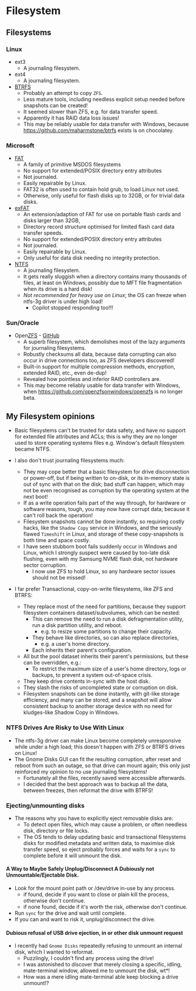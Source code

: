 # Filesystem

## Filesystems
### Linux
- ext3
    - A journaling filesystem.
- ext4
    - A journaling filesystem.
- [BTRFS](filesystem/btrfs.md)
    - Probably an attempt to copy `ZFS`.
    - Less mature tools, including needless explicit setup needed before snapshots can be created!
    - It seemed slower than ZFS, e.g. for data transfer speed.
    - Apparently it has RAID data loss issues!
    - This may be reliably usable for data transfer with Windows, because https://github.com/maharmstone/btrfs exists is on chocolatey.

### Microsoft
- [FAT](https://en.wikipedia.org/wiki/File_Allocation_Table)
  - A family of primitive MSDOS filesystems
  - No support for extended/POSIX directory entry attributes
  - Not journaled.
  - Easily repairable by Linux.
  - FAT32 is often used to contain hold grub, to load Linux not used.
  - Otherwise, only useful for flash disks up to 32GB, or for trivial data disks.
- [exFAT](https://en.wikipedia.org/wiki/ExFAT)
  - An extension/adaption of FAT for use on portable flash cards and disks larger than 32GB,
  - Directory record structure optimised for limited flash card data transfer speeds.
  - No support for extended/POSIX directory entry attributes
  - Not journaled.
  - Easily repairable by Linux.
  - Only useful for data disk needing no integrity protection.
- [NTFS](https://en.wikipedia.org/wiki/NTFS)
  - A journaling filesystem.
  - It gets really sluggish when a directory contains many thousands of files, at least on Windows, 
possibly due to MFT file fragmentation when its drive is a hard disk!
  - *Not recommended for heavy use on Linux*; the OS can freeze when ntfs-3g driver is under high load!
    - Copilot stopped responding too!!!

### Sun/Oracle
- Open[ZFS](https://openzfs.org/wiki/Main_Page) - [GitHub](https://github.com/openzfs/zfs)
  - A superb filesystem, which demolishes most of the lazy arguments for journaling filesystems.
  - Robustly checksums all data, because data corrupting can also occur in drive connections too, as ZFS developers discovered!
  - Built-in support for multiple compression methods, encryption, extended RAID, etc., even de-dup!
  - Revealed how pointless and inferior RAID controllers are.
  - This may become reliably usable for data transfer with Windows, 
    when https://github.com/openzfsonwindows/openzfs is no longer beta.


## My Filesystem opinions
- Basic filesystems can't be trusted for data safety, and have no support for extended file attributes and ACLs;
  this is why they are no longer used to store operating systems files e.g. Window's default filesystem became NTFS.

- I also don't trust journaling filesystems much:
    - They may cope better that a basic filesystem for drive disconnection or power-off, but if being written to on-disk,
      or its in-memory state is out of sync with that on the disk;
      bad stuff can happen, which may not be even recognised as corruption by the operating system at the next boot!
    - If as a write operation fails part of the way through, for hardware or software reasons, tough,
      you may now have corrupt data; because it can't roll back the operation!
    - Filesystem snapshots cannot be done instantly, so requiring costly hacks, like the `Shadow Copy` service in Windows,
and the seriously flawed `Timeshift` in Linux, and storage of these copy-snapshots is both time and space costly.
    - I have seen stubborn boot fails suddenly occur in Windows and Linux, which I strongly suspect were caused by too-late disk flushing, 
even with my Samsung NVME flash disk, not hardware sector corruption.
      - I now use ZFS to hold Linux, so any hardware sector issues should not be missed! 


- I far prefer Transactional, copy-on-write filesystems, like ZFS and BTRFS:
    - They replace most of the need for partitions, because they support filesystem containers dataset/subvolumes,
which can be nested:
        - This can remove the need to run a disk defragmentation utility, run a disk partition utility, and reboot.
          - e.g. to resize some partitions to change their capacity.
        - They behave like directories, so can also replace directories,
          - e.g. a user's home directory.
        - Each inherits their parent's configuration.
    - All but the pool dataset inherits their parent's permissions, but these can be overridden, e.g.:
      - To restrict the maximum size of a user's home directory, logs or backups,
      to prevent a system out-of-space crisis.
    - They keep drive contents in-sync with the host disk.
    - They slash the risks of uncompleted state or corruption on disk.
    - Filesystem snapshots can be done instantly, with git-like storage efficiency, and many can be stored,
      and a snapshot will allow consistent backup to another storage device with no need for kludges-like Shadow Copy in
      Windows.

### NTFS Drives Are Risky to Use With Linux
- The ntfs-3g driver can make Linux become completely unresponsive while under a high load;
this doesn't happen with ZFS or BTRFS drives on Linux! 
- The Gnome Disks GUI can fit the resulting corruption, after reset and reboot from such an outage,
so that drive can mount again; this only just reinforced my opinion to no use journaling filesystems!
  - Fortunately all the files, recently saved were accessible afterwards.
  - I decided that the best approach was to backup all the data, between freezes, then reformat the drive with BTRFS!

### Ejecting/unmounting disks
- The reasons why you have to explicitly eject removable disks are:
    - To detect open files, which may cause a problem, or often needless disk, directory or file locks.
    - The OS tends to delay updating basic and transactional filesystems disks for modified metadata and written data,
      to maximise disk transfer speed, so eject probably forces and waits for a `sync` to complete before it will unmount the disk.

#### A Way to Maybe Safely Unplug/Disconnect A Dubiously not Unmountable/Ejectable Disk.
- Look for the mount point path or /dev/drive in-use by any process.
    - if found, decide if you want to close or plain kill the process, otherwise don't continue.
    - if none found, decide if it's worth the risk, otherwise don't continue.
- Run `sync` for the drive and wait until complete.
- If you can and want to risk it, unplug/disconnect the drive.
    
#### Dubious refusal of USB drive ejection, in or other disk unmount request
- I recently had `Gnome Disks` repeatedly refusing to unmount an internal disk, which I wanted to reformat.
  - Puzzlingly, I couldn't find any process using the drive!
  - I was astonished to discover that merely closing a specific, idling, mate-terminal window,
  allowed me to unmount the disk, wt*!
  - How was a mere idling mate-terminal able keep blocking a drive unmount!?
